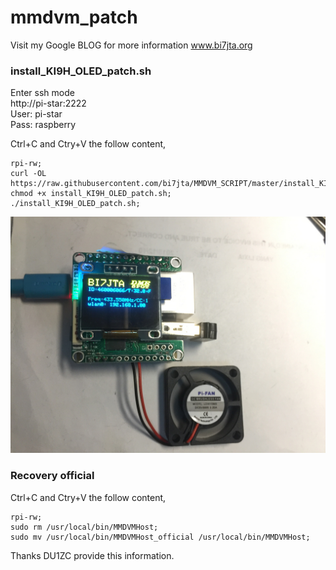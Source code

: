 # mmdvm_patch  
Visit my Google BLOG for more information www.bi7jta.org

### install_KI9H_OLED_patch.sh  

Enter ssh mode  
http://pi-star:2222   
User:  pi-star   
Pass:  raspberry   

Ctrl+C and Ctry+V the follow content,    
```
rpi-rw;  
curl -OL https://raw.githubusercontent.com/bi7jta/MMDVM_SCRIPT/master/install_KI9H_OLED_patch.sh;   
chmod +x install_KI9H_OLED_patch.sh;   
./install_KI9H_OLED_patch.sh;  

```

![Image loading ...](/KI9H_OLED.JPG)  

### Recovery official

Ctrl+C and Ctry+V the follow content,    
```
rpi-rw;
sudo rm /usr/local/bin/MMDVMHost;
sudo mv /usr/local/bin/MMDVMHost_official /usr/local/bin/MMDVMHost;

```

Thanks DU1ZC provide this information.
